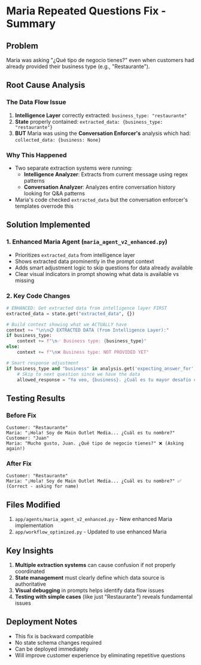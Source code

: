 # Maria Repeated Questions Fix - Summary

## Problem
Maria was asking "¿Qué tipo de negocio tienes?" even when customers had already provided their business type (e.g., "Restaurante").

## Root Cause Analysis

### The Data Flow Issue
1. **Intelligence Layer** correctly extracted: `business_type: "restaurante"`
2. **State** properly contained: `extracted_data: {business_type: "restaurante"}`
3. **BUT** Maria was using the **Conversation Enforcer's** analysis which had: `collected_data: {business: None}`

### Why This Happened
- Two separate extraction systems were running:
  - **Intelligence Analyzer**: Extracts from current message using regex patterns
  - **Conversation Analyzer**: Analyzes entire conversation history looking for Q&A patterns
- Maria's code checked `extracted_data` but the conversation enforcer's templates overrode this

## Solution Implemented

### 1. Enhanced Maria Agent (`maria_agent_v2_enhanced.py`)
- Prioritizes `extracted_data` from intelligence layer
- Shows extracted data prominently in the prompt context
- Adds smart adjustment logic to skip questions for data already available
- Clear visual indicators in prompt showing what data is available vs missing

### 2. Key Code Changes
```python
# ENHANCED: Get extracted data from intelligence layer FIRST
extracted_data = state.get("extracted_data", {})

# Build context showing what we ACTUALLY have
context += "\n\n📋 EXTRACTED DATA (from Intelligence Layer):"
if business_type:
    context += f"\n✅ Business type: {business_type}"
else:
    context += f"\n❌ Business type: NOT PROVIDED YET"

# Smart response adjustment
if business_type and "business" in analysis.get('expecting_answer_for', ''):
    # Skip to next question since we have the data
    allowed_response = "Ya veo, {business}. ¿Cuál es tu mayor desafío con los mensajes de WhatsApp?"
```

## Testing Results

### Before Fix
```
Customer: "Restaurante"
Maria: "¡Hola! Soy de Main Outlet Media... ¿Cuál es tu nombre?"
Customer: "Juan"
Maria: "Mucho gusto, Juan. ¿Qué tipo de negocio tienes?" ❌ (Asking again!)
```

### After Fix
```
Customer: "Restaurante"
Maria: "¡Hola! Soy de Main Outlet Media... ¿Cuál es tu nombre?" ✅ (Correct - asking for name)
```

## Files Modified
1. `app/agents/maria_agent_v2_enhanced.py` - New enhanced Maria implementation
2. `app/workflow_optimized.py` - Updated to use enhanced Maria

## Key Insights
1. **Multiple extraction systems** can cause confusion if not properly coordinated
2. **State management** must clearly define which data source is authoritative
3. **Visual debugging** in prompts helps identify data flow issues
4. **Testing with simple cases** (like just "Restaurante") reveals fundamental issues

## Deployment Notes
- This fix is backward compatible
- No state schema changes required
- Can be deployed immediately
- Will improve customer experience by eliminating repetitive questions